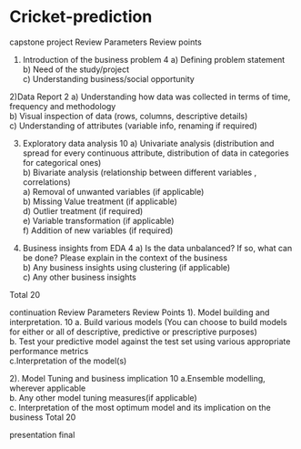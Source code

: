 # Cricket-prediction
capstone project 
Review Parameters	Review points
1) Introduction of the business problem	4
a) Defining problem statement	 
b) Need of the study/project	 
c) Understanding business/social opportunity	 
 	 
2)Data Report	2
a) Understanding how data was collected in terms of time, frequency and methodology	 
b) Visual inspection of data (rows, columns, descriptive details)	 
c) Understanding of attributes (variable info, renaming if required)	 
 	 
3) Exploratory data analysis	10
a) Univariate analysis (distribution and spread for every continuous attribute, distribution of data in categories for categorical ones)	 
b) Bivariate analysis (relationship between different variables , correlations)	 
a) Removal of unwanted variables (if applicable)	 
b) Missing Value treatment (if applicable)	 
d) Outlier treatment (if required)	 
e) Variable transformation (if applicable)	 
f) Addition of new variables (if required)	 
 	 
4) Business insights from EDA 	4
a) Is the data unbalanced? If so, what can be done? Please explain in the context of the business	 
b) Any business insights using clustering  (if applicable)	 
c) Any other business insights	 
 	 
Total	20

continuation
Review Parameters	Review Points
1). Model building and interpretation.	10
a. Build various models (You can choose to build models for either or all of descriptive, predictive or prescriptive purposes)	 
b. Test your predictive model against the test set using various appropriate performance metrics	 
c.Interpretation of the model(s)	 
 	 
2). Model Tuning and business implication	10
a.Ensemble modelling, wherever applicable	 
b. Any other model tuning measures(if applicable)	 
c. Interpretation of the most optimum model and its implication on the business	
Total	20

presentation final
